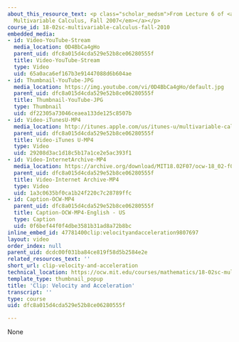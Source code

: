 ```yaml
---
about_this_resource_text: <p class="scholar_medsm">From Lecture 6 of <a href="http://ocw.mit.edu/courses/mathematics/18-02-multivariable-calculus-fall-2007/video-lectures/"><em>18.02
  Multivariable Calculus, Fall 2007</em></a></p>
course_id: 18-02sc-multivariable-calculus-fall-2010
embedded_media:
- id: Video-YouTube-Stream
  media_location: 0D4BbCa4gHo
  parent_uid: dfc8a015d4cda529e52b8ce06280555f
  title: Video-YouTube-Stream
  type: Video
  uid: 65a0aca6ef167b3e91447088d6b604ae
- id: Thumbnail-YouTube-JPG
  media_location: https://img.youtube.com/vi/0D4BbCa4gHo/default.jpg
  parent_uid: dfc8a015d4cda529e52b8ce06280555f
  title: Thumbnail-YouTube-JPG
  type: Thumbnail
  uid: df22305a73046ceaea133de125c8507b
- id: Video-iTunesU-MP4
  media_location: http://itunes.apple.com/us/itunes-u/multivariable-calculus-spring/id354869122
  parent_uid: dfc8a015d4cda529e52b8ce06280555f
  title: Video-iTunes U-MP4
  type: Video
  uid: 29208d3ac1d18c5b17a1ce2e5ac393f1
- id: Video-InternetArchive-MP4
  media_location: https://archive.org/download/MIT18.02F07/ocw-18_02-f07-lec06_300k.mp4
  parent_uid: dfc8a015d4cda529e52b8ce06280555f
  title: Video-Internet Archive-MP4
  type: Video
  uid: 1a3c0635bf0ca1b24f220c7c28789ffc
- id: Caption-OCW-MP4
  parent_uid: dfc8a015d4cda529e52b8ce06280555f
  title: Caption-OCW-MP4-English - US
  type: Caption
  uid: 0f6bef44f0f4dbe3581b31ad8a72b8bc
inline_embed_id: 47781400clip:velocityandacceleration9807697
layout: video
order_index: null
parent_uid: dcdc00f031ba84ce819f58d5b2584e2e
related_resources_text: ''
short_url: clip-velocity-and-acceleration
technical_location: https://ocw.mit.edu/courses/mathematics/18-02sc-multivariable-calculus-fall-2010/1.-vectors-and-matrices/part-c-parametric-equations-for-curves/session-19-velocity-and-acceleration/clip-velocity-and-acceleration
template_type: thumbnail_popup
title: 'Clip: Velocity and Acceleration'
transcript: ''
type: course
uid: dfc8a015d4cda529e52b8ce06280555f

---
```

None